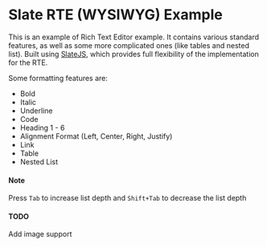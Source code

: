 # Slate RTE (WYSIWYG) Example

This is an example of Rich Text Editor example. It contains various standard features, as well as some more complicated ones (like tables and nested list). Built using [SlateJS](https://docs.slatejs.org/), which provides full flexibility of the implementation for the RTE.

Some formatting features are:
- Bold
- Italic
- Underline
- Code
- Heading 1 - 6
- Alignment Format (Left, Center, Right, Justify)
- Link
- Table
- Nested List

#### Note
Press `Tab` to increase list depth and `Shift+Tab` to decrease the list depth

#### TODO
Add image support
